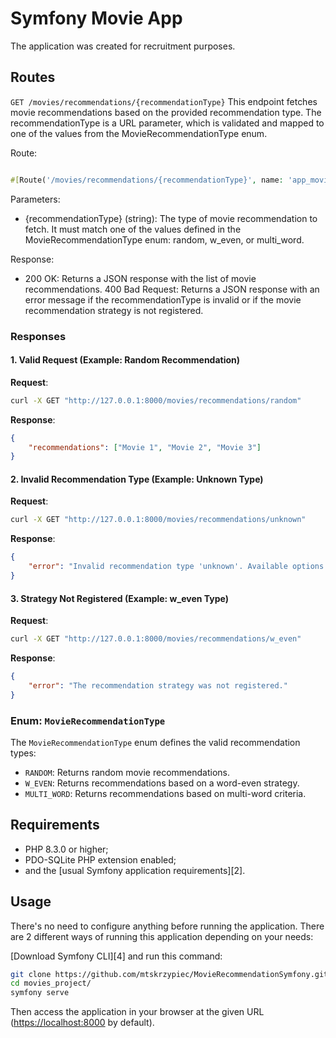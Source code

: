 Symfony Movie App
========================

The application was created for recruitment purposes.

Routes
------------

`GET /movies/recommendations/{recommendationType}`
This endpoint fetches movie recommendations based on the provided recommendation type. The recommendationType is a URL parameter, which is validated and mapped to one of the values from the MovieRecommendationType enum.

Route:

```php

#[Route('/movies/recommendations/{recommendationType}', name: 'app_movie', methods: ['GET'])]
```
Parameters:

* {recommendationType} (string): The type of movie recommendation to fetch. It must match one of the values defined in the MovieRecommendationType enum: random, w_even, or multi_word.

Response:

* 200 OK: Returns a JSON response with the list of movie recommendations.
400 Bad Request: Returns a JSON response with an error message if the recommendationType is invalid or if the movie recommendation strategy is not registered.


### Responses

#### 1. **Valid Request (Example: Random Recommendation)**

**Request**:
```bash
curl -X GET "http://127.0.0.1:8000/movies/recommendations/random"
```

**Response**:
```json
{
    "recommendations": ["Movie 1", "Movie 2", "Movie 3"]
}
```

#### 2. **Invalid Recommendation Type (Example: Unknown Type)**

**Request**:
```bash
curl -X GET "http://127.0.0.1:8000/movies/recommendations/unknown"
```

**Response**:
```json
{
    "error": "Invalid recommendation type 'unknown'. Available options: random, w_even, multi_word"
}
```

#### 3. **Strategy Not Registered (Example: w_even Type)**

**Request**:
```bash
curl -X GET "http://127.0.0.1:8000/movies/recommendations/w_even"
```

**Response**:
```json
{
    "error": "The recommendation strategy was not registered."
}
```

### Enum: `MovieRecommendationType`

The `MovieRecommendationType` enum defines the valid recommendation types:
- `RANDOM`: Returns random movie recommendations.
- `W_EVEN`: Returns recommendations based on a word-even strategy.
- `MULTI_WORD`: Returns recommendations based on multi-word criteria.


Requirements
------------

* PHP 8.3.0 or higher;
* PDO-SQLite PHP extension enabled;
* and the [usual Symfony application requirements][2].

Usage
-----

There's no need to configure anything before running the application. There are
2 different ways of running this application depending on your needs:

[Download Symfony CLI][4] and run this command:

```bash
git clone https://github.com/mtskrzypiec/MovieRecommendationSymfony.git movies_project
cd movies_project/
symfony serve
```

Then access the application in your browser at the given URL (<https://localhost:8000> by default).

